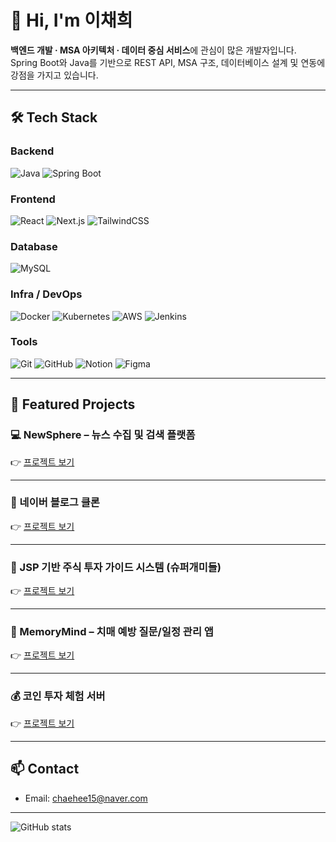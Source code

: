 # 👋 Hi, I'm 이채희  

**백엔드 개발 · MSA 아키텍처 · 데이터 중심 서비스**에 관심이 많은 개발자입니다.  
Spring Boot와 Java를 기반으로 REST API, MSA 구조, 데이터베이스 설계 및 연동에 강점을 가지고 있습니다.  

---

## 🛠 Tech Stack

### Backend
![Java](https://img.shields.io/badge/Java-007396?style=for-the-badge&logo=openjdk&logoColor=white)
![Spring Boot](https://img.shields.io/badge/SpringBoot-6DB33F?style=for-the-badge&logo=springboot&logoColor=white)

### Frontend
![React](https://img.shields.io/badge/React-61DAFB?style=for-the-badge&logo=react&logoColor=black)
![Next.js](https://img.shields.io/badge/Next.js-000000?style=for-the-badge&logo=nextdotjs&logoColor=white)
![TailwindCSS](https://img.shields.io/badge/TailwindCSS-06B6D4?style=for-the-badge&logo=tailwindcss&logoColor=white)

### Database
![MySQL](https://img.shields.io/badge/MySQL-4479A1?style=for-the-badge&logo=mysql&logoColor=white)

### Infra / DevOps
![Docker](https://img.shields.io/badge/Docker-2496ED?style=for-the-badge&logo=docker&logoColor=white)
![Kubernetes](https://img.shields.io/badge/Kubernetes-326CE5?style=for-the-badge&logo=kubernetes&logoColor=white)
![AWS](https://img.shields.io/badge/AWS-232F3E?style=for-the-badge&logo=amazonaws&logoColor=white)
![Jenkins](https://img.shields.io/badge/Jenkins-D24939?style=for-the-badge&logo=jenkins&logoColor=white)

### Tools
![Git](https://img.shields.io/badge/Git-F05032?style=for-the-badge&logo=git&logoColor=white)
![GitHub](https://img.shields.io/badge/GitHub-181717?style=for-the-badge&logo=github&logoColor=white)
![Notion](https://img.shields.io/badge/Notion-000000?style=for-the-badge&logo=notion&logoColor=white)
![Figma](https://img.shields.io/badge/Figma-F24E1E?style=for-the-badge&logo=figma&logoColor=white)

---

## 📌 Featured Projects

### 💻 NewSphere – 뉴스 수집 및 검색 플랫폼
👉 [프로젝트 보기](링크)

---

### 📝 네이버 블로그 클론
👉 [프로젝트 보기](링크)

---

### 🧭 JSP 기반 주식 투자 가이드 시스템 (슈퍼개미들)
👉 [프로젝트 보기](링크)

---

### 🧩 MemoryMind – 치매 예방 질문/일정 관리 앱
👉 [프로젝트 보기](링크)

---

### 💰 코인 투자 체험 서버
👉 [프로젝트 보기](링크)

---

## 📫 Contact
- Email: chaehee15@naver.com 

---

![GitHub stats](https://github-readme-stats.vercel.app/api?username=yourusername&show_icons=true&theme=default)

